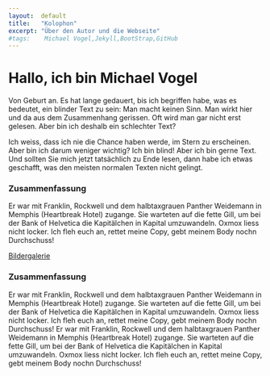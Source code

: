 ```yaml
---
layout:  default
title:   "Kolophon"
excerpt: "Über den Autor und die Webseite"
#tags:    Michael Vogel,Jekyll,BootStrap,GitHub
---
```


# Hallo, ich bin Michael Vogel
Von Geburt an. Es hat lange gedauert, bis ich begriffen habe, was es bedeutet, ein blinder Text zu sein: Man macht keinen Sinn. Man wirkt hier und da aus dem Zusammenhang gerissen. Oft wird man gar nicht erst gelesen. Aber bin ich deshalb ein schlechter Text?

Ich weiss, dass ich nie die Chance haben werde, im Stern zu erscheinen. Aber bin ich darum weniger wichtig? Ich bin blind! Aber ich bin gerne Text. Und sollten Sie mich jetzt tatsächlich zu Ende lesen, dann habe ich etwas geschafft, was den meisten normalen Texten nicht gelingt.



### Zusammenfassung
Er war mit Franklin, Rockwell und dem halbtaxgrauen Panther Weidemann in Memphis (Heartbreak Hotel) zugange. Sie warteten auf die fette Gill, um bei der Bank of Helvetica die Kapitälchen in Kapital umzuwandeln. Oxmox liess nicht locker. Ich fleh euch an, rettet meine Copy, gebt meinem Body nochn Durchschuss!

<a rel="gallery-1" href="../pictures/slide1.jpg" class="swipebox btn btn-primary" title="Sonnenuntergang"><i class="glyphicon glyphicon-picture"></i> Bildergalerie</a>
<a rel="gallery-1" href="../pictures/slide2.jpg" class="swipebox" title="Junge"></a>
<a rel="gallery-1" href="../pictures/slide3.jpg" class="swipebox" title="Dolomiten"></a>

### Zusammenfassung
Er war mit Franklin, Rockwell und dem halbtaxgrauen Panther Weidemann in Memphis (Heartbreak Hotel) zugange. Sie warteten auf die fette Gill, um bei der Bank of Helvetica die Kapitälchen in Kapital umzuwandeln. Oxmox liess nicht locker. Ich fleh euch an, rettet meine Copy, gebt meinem Body nochn Durchschuss! Er war mit Franklin, Rockwell und dem halbtaxgrauen Panther Weidemann in Memphis (Heartbreak Hotel) zugange. Sie warteten auf die fette Gill, um bei der Bank of Helvetica die Kapitälchen in Kapital umzuwandeln. Oxmox liess nicht locker. Ich fleh euch an, rettet meine Copy, gebt meinem Body nochn Durchschuss!
